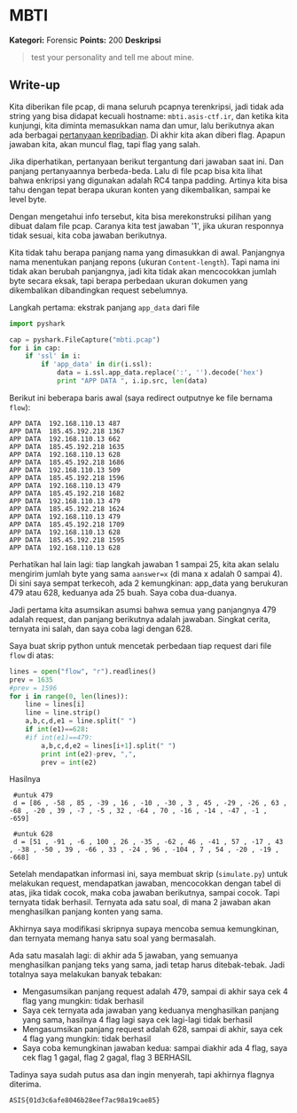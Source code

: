 # MBTI

**Kategori:** Forensic
**Points:** 200
**Deskripsi**

> test your personality and tell me about mine.

## Write-up

Kita diberikan file pcap, di mana seluruh pcapnya terenkripsi, jadi tidak ada string yang bisa didapat kecuali hostname: `mbti.asis-ctf.ir`, dan ketika kita kunjungi, kita diminta memasukkan nama dan umur, lalu berikutnya akan ada berbagai [pertanyaan kepribadian](https://en.wikipedia.org/wiki/Myers%E2%80%93Briggs_Type_Indicator). Di akhir kita akan diberi flag. Apapun jawaban kita, akan muncul flag, tapi flag yang salah.

Jika diperhatikan, pertanyaan berikut tergantung dari jawaban saat ini. Dan panjang pertanyaannya berbeda-beda. Lalu di file pcap bisa kita lihat bahwa enkripsi yang digunakan adalah RC4 tanpa padding. Artinya kita bisa tahu dengan tepat berapa ukuran konten yang dikembalikan, sampai ke level byte.

Dengan mengetahui info tersebut, kita bisa merekonstruksi pilihan yang dibuat dalam file pcap. Caranya kita test jawaban '1', jika ukuran responnya tidak sesuai, kita coba jawaban berikutnya.

Kita tidak tahu berapa panjang nama yang dimasukkan di awal. Panjangnya nama menentukan panjang repons (ukuran `Content-length`). Tapi nama ini tidak akan berubah panjangnya, jadi kita tidak akan mencocokkan jumlah byte secara eksak, tapi berapa perbedaan ukuran dokumen yang dikembalikan dibandingkan request sebelumnya.

Langkah pertama: ekstrak panjang `app_data` dari file

```python
import pyshark

cap = pyshark.FileCapture("mbti.pcap")
for i in cap:
    if 'ssl' in i:
        if 'app_data' in dir(i.ssl):
            data = i.ssl.app_data.replace(':', '').decode('hex')    
            print "APP DATA ", i.ip.src, len(data)    

```

Berikut ini beberapa baris awal (saya redirect outputnye ke file bernama `flow`):

    APP DATA  192.168.110.13 487 
    APP DATA  185.45.192.218 1367
    APP DATA  192.168.110.13 662 
    APP DATA  185.45.192.218 1635
    APP DATA  192.168.110.13 628 
    APP DATA  185.45.192.218 1686
    APP DATA  192.168.110.13 509 
    APP DATA  185.45.192.218 1596
    APP DATA  192.168.110.13 479 
    APP DATA  185.45.192.218 1682
    APP DATA  192.168.110.13 479 
    APP DATA  185.45.192.218 1624
    APP DATA  192.168.110.13 479 
    APP DATA  185.45.192.218 1709
    APP DATA  192.168.110.13 628 
    APP DATA  185.45.192.218 1595
    APP DATA  192.168.110.13 628 


Perhatikan hal lain lagi: tiap langkah jawaban 1 sampai 25, kita akan selalu mengirim jumlah byte yang sama `aanswer=x` (di mana x adalah 0 sampai 4). Di sini saya sempat terkecoh, ada 2 kemungkinan: app_data yang berukuran 479 atau 628, keduanya ada 25 buah. Saya coba dua-duanya. 

Jadi pertama kita asumsikan asumsi bahwa semua yang panjangnya 479 adalah request, dan panjang berikutnya adalah jawaban. Singkat cerita, ternyata ini salah, dan saya coba lagi dengan 628.

Saya buat skrip python untuk mencetak perbedaan tiap request dari file `flow` di atas:

```python
lines = open("flow", "r").readlines()
prev = 1635
#prev = 1596
for i in range(0, len(lines)):
    line = lines[i]
    line = line.strip()
    a,b,c,d,e1 = line.split(" ")
    if int(e1)==628:
    #if int(e1)==479:
        a,b,c,d,e2 = lines[i+1].split(" ")
        print int(e2)-prev, ",", 
        prev = int(e2)
```

Hasilnya 

     #untuk 479
     d = [86 , -58 , 85 , -39 , 16 , -10 , -30 , 3 , 45 , -29 , -26 , 63 , -68 , -20 , 39 , -7 , -5 , 32 , -64 , 70 , -16 , -14 , -47 , -1 , -659]

     #untuk 628
     d = [51 , -91 , -6 , 100 , 26 , -35 , -62 , 46 , -41 , 57 , -17 , 43 , -38 , -50 , 39 , -66 , 33 , -24 , 96 , -104 , 7 , 54 , -20 , -19 , -668]


Setelah mendapatkan informasi ini, saya membuat skrip (`simulate.py`) untuk melakukan request, mendapatkan jawaban, mencocokkan dengan tabel di atas, jika tidak cocok, maka coba jawaban berikutnya, sampai cocok. Tapi ternyata tidak berhasil. Ternyata ada satu soal, di mana 2 jawaban akan menghasilkan panjang konten yang sama.

Akhirnya saya modifikasi skripnya supaya mencoba semua kemungkinan, dan ternyata memang hanya satu soal yang bermasalah.

Ada satu masalah lagi: di akhir ada 5 jawaban, yang semuanya menghasilkan panjang teks yang sama, jadi tetap harus ditebak-tebak. Jadi totalnya saya melakukan banyak tebakan:

* Mengasumsikan panjang request adalah 479, sampai di akhir saya cek 4 flag yang mungkin: tidak berhasil
* Saya cek ternyata ada jawaban yang keduanya menghasilkan panjang yang sama, hasilnya 4 flag lagi saya cek lagi-lagi tidak berhasil
* Mengasumsikan panjang request adalah 628, sampai di akhir, saya cek 4 flag yang mungkin: tidak berhasil
* Saya coba kemungkinan jawaban kedua: sampai diakhir ada 4 flag, saya cek flag 1 gagal, flag 2 gagal, flag 3 BERHASIL

Tadinya saya sudah putus asa dan ingin menyerah, tapi akhirnya flagnya diterima.

    ASIS{01d3c6afe8046b28eef7ac98a19cae85} 
